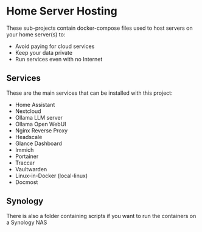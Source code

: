 # Home Server Hosting

These sub-projects contain docker-compose files used to host servers on your home server(s) to:

-  Avoid paying for cloud services
-  Keep your data private
-  Run services even with no Internet

## Services

These are the main services that can be installed with this project:

-  Home Assistant
-  Nextcloud
-  Ollama LLM server
-  Ollama Open WebUI
-  Nginx Reverse Proxy
-  Headscale
-  Glance Dashboard
-  Immich
-  Portainer
-  Traccar
-  Vaultwarden
-  Linux-in-Docker (local-linux)
-  Docmost

## Synology

There is also a folder containing scripts if you want to run the containers on a Synology NAS
